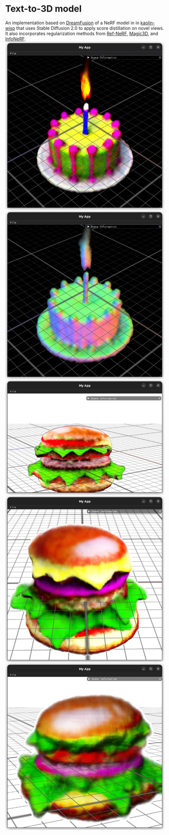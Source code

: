 # Text-to-3D model

An implementation based on [DreamFusion](https://dreamfusion3d.github.io) of a NeRF model in in [kaolin-wisp](https://github.com/NVIDIAGameWorks/kaolin-wisp) that uses Stable Diffusion 2.0 to apply score distillation on novel views.
It also incorporates regularization methods from [Ref-NeRF](https://arxiv.org/abs/2112.03907), [Magic3D](https://deepimagination.cc/Magic3D/), and [InfoNeRF](https://arxiv.org/abs/2112.15399).
![](/media/bday_cake_1.png)
![](/media/bday_cake_1_normals.png)
![](/media/burger_1.png)
![](/media/burger_2.png)
![](/media/burger_3.png)
